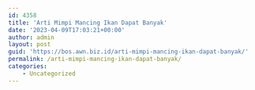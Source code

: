 ```yaml
---
id: 4358
title: 'Arti Mimpi Mancing Ikan Dapat Banyak'
date: '2023-04-09T17:03:21+00:00'
author: admin
layout: post
guid: 'https://bos.awn.biz.id/arti-mimpi-mancing-ikan-dapat-banyak/'
permalink: /arti-mimpi-mancing-ikan-dapat-banyak/
categories:
    - Uncategorized
---
```


